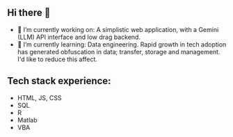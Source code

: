 ## Hi there 👋

- 🔭 I’m currently working on: A simplistic web application, with a Gemini (LLM) API interface and low drag backend. 
- 🌱 I’m currently learning: Data engineering. Rapid growth in tech adoption has generated obfuscation in data; transfer, storage and management. I'd like to reduce this affect.

## Tech stack experience:
- HTML, JS, CSS
- SQL
- R
- Matlab
- VBA

<!--
**cjwheatley88/cjwheatley88** is a ✨ _special_ ✨ repository because its `README.md` (this file) appears on your GitHub profile.

Here are some ideas to get you started:

- 🔭 I’m currently working on ...
- 🌱 I’m currently learning ...
- 👯 I’m looking to collaborate on ...
- 🤔 I’m looking for help with ...
- 💬 Ask me about ...
- 📫 How to reach me: ...
- 😄 Pronouns: ...
- ⚡ Fun fact: ...
-->
